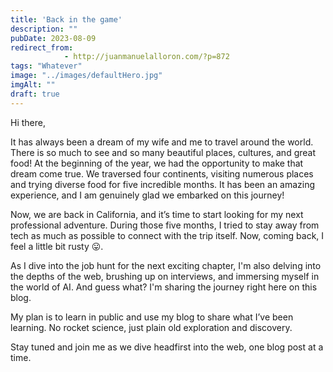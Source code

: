 ```yaml
---
title: 'Back in the game'
description: ""
pubDate: 2023-08-09
redirect_from: 
            - http://juanmanuelalloron.com/?p=872
tags: "Whatever"
image: "../images/defaultHero.jpg"
imgAlt: ""
draft: true
---
```

Hi there,

It has always been a dream of my wife and me to travel around the world. There is so much to see and so many beautiful places, cultures, and great food! At the beginning of the year, we had the opportunity to make that dream come true. We traversed four continents, visiting numerous places and trying diverse food for five incredible months. It has been an amazing experience, and I am genuinely glad we embarked on this journey!

Now, we are back in California, and it’s time to start looking for my next professional adventure. During those five months, I tried to stay away from tech as much as possible to connect with the trip itself. Now, coming back, I feel a little bit rusty 😛.

As I dive into the job hunt for the next exciting chapter, I'm also delving into the depths of the web, brushing up on interviews, and immersing myself in the world of AI. And guess what? I'm sharing the journey right here on this blog.

My plan is to learn in public and use my blog to share what I’ve been learning. No rocket science, just plain old exploration and discovery.

Stay tuned and join me as we dive headfirst into the web, one blog post at a time.
